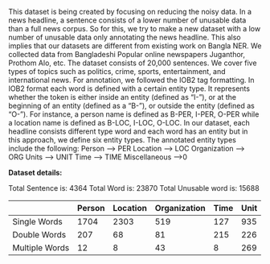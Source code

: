 This dataset is being created by focusing on reducing the noisy data. In a news headline, a sentence consists of a lower number of unusable data than a full news corpus. So for this, we try to make a new dataset with a low number of unusable data only annotating the news headline. This also implies that our datasets are different from existing work on Bangla NER. We collected data from Bangladeshi Popular online newspapers Juganthor, Prothom Alo, etc. The dataset consists of 20,000 sentences. We cover five types of topics such as politics, crime, sports, entertainment, and international news. For annotation, we followed the IOB2 tag formatting. In IOB2 format each word is defined with a certain entity type. It represents whether the token is either inside an entity (defined as “I-”), or at the beginning of an entity (defined as a “B-”), or outside the entity (defined as “O-”). For instance, a person name is defined as B-PER, I-PER, O-PER while a location name is defined as B-LOC, I-LOC, O-LOC. In our dataset, each headline consists different type word and each word has an entity but in this approach, we define six entity types. The annotated entity types include the following:
Person --> PER
Location --> LOC
Organization --> ORG
Units --> UNIT
Time --> TIME
Miscellaneous -->0


**Dataset details:**

Total Sentence is: 4364
Total Word is: 23870
Total Unusable word is: 15688

||Person  | Location  | Organization | Time | Unit|
| ---- | --- | --- | --- | --- | --- |
|Single Words|1704|2303|519|127|935|
|Double Words|207|68|81|215|226|
|Multiple Words|12|8|43|8|269|

